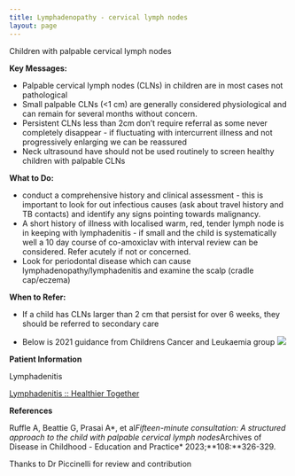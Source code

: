 ```yaml
---
title: Lymphadenopathy - cervical lymph nodes
layout: page
---
```

Children with palpable cervical lymph nodes

**Key Messages:**

- Palpable cervical lymph nodes (CLNs) in children are in most cases not pathological
- Small palpable CLNs (<1 cm) are generally considered physiological and can remain for several months without concern.
- Persistent CLNs  less than 2cm don’t require referral as some never completely disappear - if fluctuating with intercurrent illness and not progressively enlarging we can be reassured
- Neck ultrasound have should not be used routinely to screen healthy children with palpable CLNs

**What to Do:**

- conduct a comprehensive history and clinical assessment - this  is important to look for out infectious causes (ask about  travel history and TB contacts) and identify any signs pointing towards malignancy.
- A short history of illness with localised warm, red, tender lymph node is in keeping with lymphadenitis - if small and  the child is systematically well a 10 day course of co-amoxiclav with interval review can be considered.  Refer acutely if not or concerned.
- Look for periodontal disease which can cause lymphadenopathy/lymphadenitis and examine the scalp (cradle cap/eczema)

**When to Refer:**

- If a child has CLNs larger than 2 cm that persist for over 6 weeks, they should be referred to secondary care

- Below is 2021 guidance from Childrens Cancer and Leukaemia group
![]({{site.baseurl}}/images/IMG_0419.jpg)



**Patient Information**

Lymphadenitis 

[Lymphadenitis :: Healthier Together](https://www.what0-18.nhs.uk/professionals/paramedics/safety-netting-documents-parents/lymphadenitis)

**References**

Ruffle A, Beattie G, Prasai A*, et al*Fifteen-minute consultation: A structured approach to the child with palpable cervical lymph nodes*Archives of Disease in Childhood - Education and Practice* 2023;**108:**326-329.

Thanks to Dr Piccinelli for review and contribution